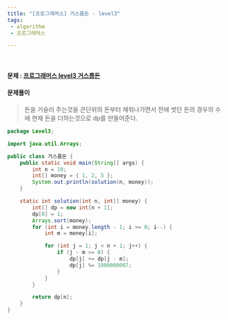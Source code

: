 ```yaml
---
title: "[프로그래머스] 거스름돈 - level3"
tags:
 - algorithm
 - 프로그래머스

---
```




<br/>

#### 문제 : <a href="https://programmers.co.kr/learn/courses/30/lessons/12907">프로그래머스 level3 거스름돈</a>



#### 문제풀이

> 돈을 거슬러 주는것을 큰단위의 돈부터 채워나가면서 전에 썻던 돈의 경우의 수에 현재 돈을 더하는것으로 dp를 만들어준다.

```java
package Level3;

import java.util.Arrays;

public class 거스름돈 {
	public static void main(String[] args) {
		int n = 10;
		int[] money = { 1, 2, 5 };
		System.out.println(solution(n, money));
	}

	static int solution(int n, int[] money) {
		int[] dp = new int[n + 1];
		dp[0] = 1;
		Arrays.sort(money);
		for (int i = money.length - 1; i >= 0; i--) {
			int m = money[i];

			for (int j = 1; j < n + 1; j++) {
				if (j - m >= 0) {
					dp[j] += dp[j - m];
					dp[j] %= 1000000007;
				}
			}
		}

		return dp[n];
	}
}
```

